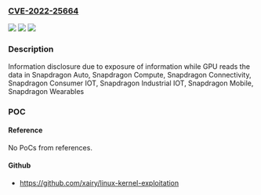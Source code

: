 ### [CVE-2022-25664](https://cve.mitre.org/cgi-bin/cvename.cgi?name=CVE-2022-25664)
![](https://img.shields.io/static/v1?label=Product&message=Snapdragon%20Auto%2C%20Snapdragon%20Compute%2C%20Snapdragon%20Connectivity%2C%20Snapdragon%20Consumer%20IOT%2C%20Snapdragon%20Industrial%20IOT%2C%20Snapdragon%20Mobile%2C%20Snapdragon%20Wearables&color=blue)
![](https://img.shields.io/static/v1?label=Version&message=n%2Fa&color=blue)
![](https://img.shields.io/static/v1?label=Vulnerability&message=Information%20Exposure%20in%20Graphics%20Linux&color=brighgreen)

### Description

Information disclosure due to exposure of information while GPU reads the data in Snapdragon Auto, Snapdragon Compute, Snapdragon Connectivity, Snapdragon Consumer IOT, Snapdragon Industrial IOT, Snapdragon Mobile, Snapdragon Wearables

### POC

#### Reference
No PoCs from references.

#### Github
- https://github.com/xairy/linux-kernel-exploitation

